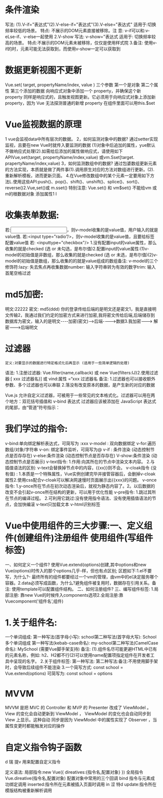 # 条件渲染
写法:
(1).V-if="表达式"(2).V-else-if="表达式"(3).V-else="表达式"
适用于:切换频率较低的场景。
特点: 不展示的DOM元素直接被移除。注
意: v-if可以和:v-eLse-if、v-else一起使用
2.V-show
写法: v-show="表达式
适用于: 切换频率较高的场景。
特点:不展示的DOM元素未被移除，仅仅是使用样式院
3.备注: 使用v-if的时，元素可能无法获取到，而使用v-show一定可以获取到
#  数据更新视图不更新
 Vue.set( target, propertyName/index, value ) 三个参数 第一个是对象  第二个属性 第三个添加的数据
 向响应式对象中添加一个 property，并确保这个新 property 同样是响应式的，且触发视图更新。它必须用于向响应式对象上添加新 property，因为 Vue 无法探测普通的新增 property
 在组件里面可以用this.$set
 # Vue监视数据的原理
1 vue会监视data中所有层次的数据。
2，如何监测对象中的数据?
通过setter实现监视，且要在new Vue时就传入要监测的数据
(1)对象中后追加的属性，yue默认不做响应式处理(2).如需给后添加的属性做响应式，请使用如下APIVue,set(target, propertyName/index,value) 或vm.Sset[target. prapertyName/index,value)
3，如何监测数组中的数据?
通过包婆数组更新元素的方法实现，本质就是做了两件事(1).调用原生对应的方法对数组进行更新。(2).重新解析模板，进而更新贝面。
4.在Vue修改数组中的某个元素一定要用如下方法L.使用这些API:push()、pop()、shift()、unshift()、splice()、sort()、reverse()2.Vue,set()或 m.sset()
特别注意: Vue.set() 和 vm$set() 不能给vm 或 m的根数据对象 添加属性1 I
# 收集表单数据:
若:<input type="text"/>，则v-model收集的是value值，用户输入的就是value值.
若:<input type="radio”/>，则v-model收集的是value值，且要给标签配置value值
若: <inputtype="checkbox"/>
1.没有配置input的value属性，那么收集的就是checked (选 or 未勾选，是布尔值)2.配置input的value属性:(1)v-model的初始值是非数组，那么收集的就是checked (选 or 未选，是布尔值)(2)v-model的初始值是数组，那么收集的的就是value组成的数组备注: v-model的三个修饰符:lazy: 失去焦点再收集数据number: 输入字符串转为有效的数字trim: 输入首尾空格过滤
# md5加密:
明文:22222
密文: md5(ddd)
你的登录传给后端的是明文还是密文1，我是直接明文传输2，我通过我们约定的加密方式来进行加密,我将密文传给后端,后端储存到数据库为密文，输入的是明文----加密(密文)-->后端---->数据3.我加密---> 解密--->后端明文
# 过滤器
    定义:对要显示的数据进行特定格式化后再显示 (适用于一些简单逻辑的处理)
语法:
1.注册过滤器: Vue.filter(name,callback) 或 new Vue{filters:IJ}2.使用过滤器:[ xxx 过滤器名}] 或 vind:属性 =“xxx 过滤器名
备注:
1.过滤器也可以接收额外参数、多个过滤器也可以串联
2.落没有改变原本的数据，是产生新的对应的数据

Vue.js 允许自定义过滤器，可被用于一些常见的文本格式化。过滤器可以用在两个地方：双花括号插值和 v-bind 表达式 过滤器应该被添加在 JavaScript 表达式的尾部，由“管道”符号指示：

# 我们学过的指令:
v-bind:单向绑定解析表达式，可简写为 :xxx
v-model : 双向数据绑定
v-for:遍历数组/对象/字符串
v-on: 绑定事件监听，可简写为@
v-if
: 条件渲染 (动态控制节点是否存存在)
v-else:条件渲染 (动态控制节点是否存存在)
V-show:条件渲染 (动态控制节点是否展示)
v-text指令:
1.作用:向其所在的节点中渲染文本内容。
2.与插值语法的区别: v-text会替换掉节点中的内容，{{xx}}则不会。
v-cloak指令 (没有值) :
1.本质是一个特殊属性，Vue实例创建完毕并接管容器后，会删掉v-cloak属性2.使用css配合v-cloak可以解决网速慢时页面展示出{{xxx}的问题。
v-once指令:
1.y-once所在节点在初次动态渲染后，就视为静态内容了。2。以后数据的改变不会引起v-once所在结构的更新，可以用于优化性能
v-pre指令:
1.跳过其所在节点的编译过程。
2.可利用它跳过:没有使用指令语法、没有使用插值语法的节点，会加快编滚
v-text只加载文本
v-html识别标签


# Vue中使用组件的三大步骤:一、定义组件(创建组件)注册组件 使用组件(写组件标签)
一、如何定义一个组件?
使用Vue.extend(options)创建,其中options和new Vue(options)时传入的那个options几乎-样，但也有点区别;
区题如下:1.el不要写，为什么?- 最终所有的组件都要经过一个vm的管理，由vm中的el决定服务哪个容器。2.data必须写成函数，为什么?避免组件被复用时，数据存在引用关系。备注: 使用template可以配置组件结构。
二、如何注册组件?
三、编写组件标签:
1.局部注册: 靠new Vue的时候传入components选项2.全局注册:靠Vuecomponent('组件名’,组件)
<!-- <school></school> -->

# 1.关于组件名:
一个单词组成:
第一种写法(首字母小写): school第二种写法(首字母大写): School
多个单词组成
第一种写法(kebab-case命名): my-school第二种写法(CamelCase命名): MySchool (需要Vue脚手架支持)
备注:
(1).组件名尽可能更避HTML中已有的元素名称，例如: h2、H2都不行(2)可以使用name配置项指定组件在开发者工具中呈现的名字。
2.关于组件标签:
第一种写法: <school></school>第二种写法:<school/>备注:不用使用脚手架时，<school/>会导致后续组件不能渲染
3.一个简写方式:
const school = Vue.extend(options) 可简写为: const school = options
# MVVM
MVVM 是把 MVC 的 Controller 和 MVP 的 Presenter 改成了 ViewModel 。
View 的变化会⾃动更新到 ViewModel ， ViewModel 的变化也会⾃动同步到 View 上显示。这种⾃动
同步是因为 ViewModel 中的属性实现了 Observer ，当属性变更时都能触发对应的操作
# 自定义指令钩子函数
d 瑞 提v 用来配置自定义指令     

定义语法: 局部指令:new Vue({
    direatives:{指令名,配置对象}
})
全局指令  Vue.direative(指令名,配置对象)
配置对象中常用的三个回调
bind 指令与元素成功绑定调用
inserted:指令所在元素被插入页面时调用  in 涩 特d
update:指令所在模版结构被重新解析调用